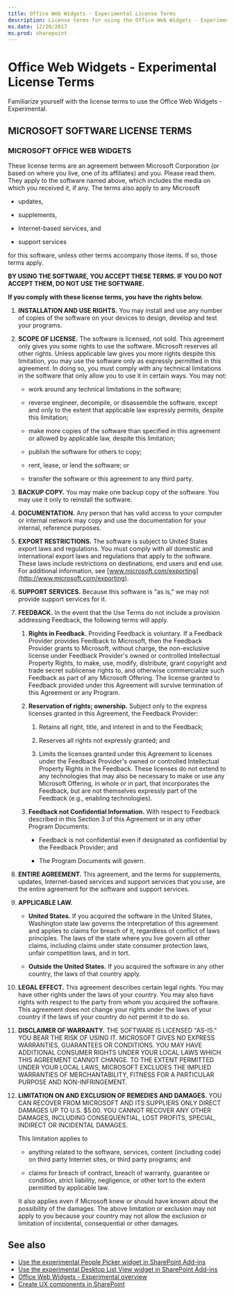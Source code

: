 ```yaml
---
title: Office Web Widgets - Experimental License Terms
description: License terms for using the Office Web Widgets - Experimental.
ms.date: 12/20/2017
ms.prod: sharepoint
---
```



# Office Web Widgets - Experimental License Terms

Familiarize yourself with the license terms to use the Office Web Widgets - Experimental.
 

## MICROSOFT SOFTWARE LICENSE TERMS


### MICROSOFT OFFICE WEB WIDGETS

These license terms are an agreement between Microsoft Corporation (or based on where you live, one of its affiliates) and you. Please read them. They apply to the software named above, which includes the media on which you received it, if any. The terms also apply to any Microsoft

- updates,

- supplements,

- Internet-based services, and

- support services

for this software, unless other terms accompany those items. If so, those terms apply.

**BY USING THE SOFTWARE, YOU ACCEPT THESE TERMS. IF YOU DO NOT ACCEPT THEM, DO NOT USE THE SOFTWARE.**

**If you comply with these license terms, you have the rights below.**

1. **INSTALLATION AND USE RIGHTS.** You may install and use any number of copies of the software on your devices to design, develop and test your programs.
    
2. **SCOPE OF LICENSE.** The software is licensed, not sold. This agreement only gives you some rights to use the software. Microsoft reserves all other rights. Unless applicable law gives you more rights despite this limitation, you may use the software only as expressly permitted in this agreement. In doing so, you must comply with any technical limitations in the software that only allow you to use it in certain ways. You may not:
    
    - work around any technical limitations in the software;
    
    - reverse engineer, decompile, or disassemble the software, except and only to the extent that applicable law expressly permits, despite this limitation;
    
    - make more copies of the software than specified in this agreement or allowed by applicable law, despite this limitation;
    
    - publish the software for others to copy;
    
    - rent, lease, or lend the software; or
    
    - transfer the software or this agreement to any third party.
    
3. **BACKUP COPY.** You may make one backup copy of the software. You may use it only to reinstall the software.
    
4. **DOCUMENTATION.** Any person that has valid access to your computer or internal network may copy and use the documentation for your internal, reference purposes.
    
5. **EXPORT RESTRICTIONS.** The software is subject to United States export laws and regulations. You must comply with all domestic and international export laws and regulations that apply to the software. These laws include restrictions on destinations, end users and end use. For additional information, see [www.microsoft.com/exporting](http://www.microsoft.com/exporting).
    
6. **SUPPORT SERVICES.** Because this software is "as is," we may not provide support services for it.
    
 
7. **FEEDBACK.** In the event that the Use Terms do not include a provision addressing Feedback, the following terms will apply.
    
    1. **Rights in Feedback.** Providing Feedback is voluntary. If a Feedback Provider provides Feedback to Microsoft, then the Feedback Provider grants to Microsoft, without charge, the non-exclusive license under Feedback Provider's owned or controlled Intellectual Property Rights, to make, use, modify, distribute, grant copyright and trade secret sublicense rights to, and otherwise commercialize such Feedback as part of any Microsoft Offering. The license granted to Feedback provided under this Agreement will survive termination of this Agreement or any Program.
    
    2. **Reservation of rights; ownership.** Subject only to the express licenses granted in this Agreement, the Feedback Provider:
    
        1. Retains all right, title, and interest in and to the Feedback;
    
        2. Reserves all rights not expressly granted; and
    
        3. Limits the licenses granted under this Agreement to licenses under the Feedback Provider's owned or controlled Intellectual Property Rights in the Feedback. These licenses do not extend to any technologies that may also be necessary to make or use any Microsoft Offering, in whole or in part, that incorporates the Feedback, but are not themselves expressly part of the Feedback (e.g., enabling technologies).
    
    3. **Feedback not Confidential Information.** With respect to Feedback described in this Section 3 of this Agreement or in any other Program Documents:
    
        - Feedback is not confidential even if designated as confidential by the Feedback Provider; and

        - The Program Documents will govern.
    
 
8. **ENTIRE AGREEMENT.** This agreement, and the terms for supplements, updates, Internet-based services and support services that you use, are the entire agreement for the software and support services.
    
9. **APPLICABLE LAW.**
    
    - **United States.** If you acquired the software in the United States, Washington state law governs the interpretation of this agreement and applies to claims for breach of it, regardless of conflict of laws principles. The laws of the state where you live govern all other claims, including claims under state consumer protection laws, unfair competition laws, and in tort.
    
    - **Outside the United States.** If you acquired the software in any other country, the laws of that country apply.
    
 
10. **LEGAL EFFECT.** This agreement describes certain legal rights. You may have other rights under the laws of your country. You may also have rights with respect to the party from whom you acquired the software. This agreement does not change your rights under the laws of your country if the laws of your country do not permit it to do so.
    
11. **DISCLAIMER OF WARRANTY.** THE SOFTWARE IS LICENSED "AS-IS." YOU BEAR THE RISK OF USING IT. MICROSOFT GIVES NO EXPRESS WARRANTIES, GUARANTEES OR CONDITIONS. YOU MAY HAVE ADDITIONAL CONSUMER RIGHTS UNDER YOUR LOCAL LAWS WHICH THIS AGREEMENT CANNOT CHANGE. TO THE EXTENT PERMITTED UNDER YOUR LOCAL LAWS, MICROSOFT EXCLUDES THE IMPLIED WARRANTIES OF MERCHANTABILITY, FITNESS FOR A PARTICULAR PURPOSE AND NON-INFRINGEMENT.
    
12. **LIMITATION ON AND EXCLUSION OF REMEDIES AND DAMAGES.** YOU CAN RECOVER FROM MICROSOFT AND ITS SUPPLIERS ONLY DIRECT DAMAGES UP TO U.S. $5.00. YOU CANNOT RECOVER ANY OTHER DAMAGES, INCLUDING CONSEQUENTIAL, LOST PROFITS, SPECIAL, INDIRECT OR INCIDENTAL DAMAGES.
    
    This limitation applies to

    - anything related to the software, services, content (including code) on third party Internet sites, or third party programs; and

    - claims for breach of contract, breach of warranty, guarantee or condition, strict liability, negligence, or other tort to the extent permitted by applicable law.

    It also applies even if Microsoft knew or should have known about the possibility of the damages. The above limitation or exclusion may not apply to you because your country may not allow the exclusion or limitation of incidental, consequential or other damages.
 

## See also
<a name="bk_addresources"> </a>

-  [Use the experimental People Picker widget in SharePoint Add-ins](use-the-experimental-people-picker-widget-in-sharepoint-add-ins.md)
-  [Use the experimental Desktop List View widget in SharePoint Add-ins](use-the-experimental-desktop-list-view-widget-in-sharepoint-add-ins.md)
-  [Office Web Widgets - Experimental overview](office-web-widgetsexperimental-overview.md)
-  [Create UX components in SharePoint](create-ux-components-in-sharepoint.md)
    
 


